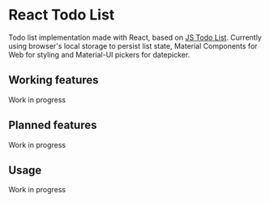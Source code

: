 # React Todo List

Todo list implementation made with React, based on [JS Todo List](https://github.com/kjjasiak/js-todo-list). Currently using browser's local storage to persist list state, Material Components for Web for styling and Material-UI pickers for datepicker.

## Working features

Work in progress

## Planned features

Work in progress

## Usage

Work in progress
